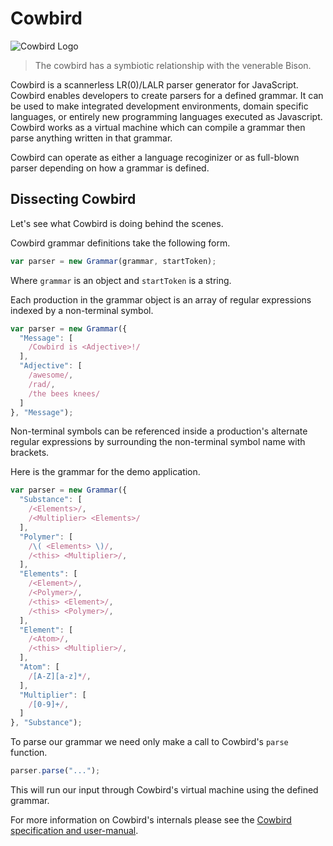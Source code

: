 # Cowbird

![Cowbird Logo](https://www.dropbox.com/s/2lc6a5qlyyiq9l0/Cowbird.png?dl=0&raw=1)

> The cowbird has a symbiotic relationship with the venerable Bison.

Cowbird is a scannerless LR(0)/LALR parser generator for JavaScript.  Cowbird enables developers to create parsers for a defined grammar.  It can be used to make integrated development environments, domain specific languages, or entirely new programming languages executed as Javascript.  Cowbird works as a virtual machine which can compile a grammar then parse anything written in that grammar.

Cowbird can operate as either a language recoginizer or as full-blown parser depending on how a grammar is defined.

## Dissecting Cowbird

Let's see what Cowbird is doing behind the scenes.

Cowbird grammar definitions take the following form.

```javascript
var parser = new Grammar(grammar, startToken);
```

Where `grammar` is an object and `startToken` is a string.

Each production in the grammar object is an array of regular expressions indexed by a non-terminal symbol.

```javascript
var parser = new Grammar({
  "Message": [
    /Cowbird is <Adjective>!/
  ],
  "Adjective": [
    /awesome/,
    /rad/,
    /the bees knees/
  ]
}, "Message");
```

Non-terminal symbols can be referenced inside a production's alternate regular expressions by surrounding the non-terminal symbol name with brackets.

Here is the grammar for the demo application.

```javascript
var parser = new Grammar({
  "Substance": [
    /<Elements>/,
    /<Multiplier> <Elements>/
  ],
  "Polymer": [
    /\( <Elements> \)/,
    /<this> <Multiplier>/,
  ],
  "Elements": [
    /<Element>/,
    /<Polymer>/,
    /<this> <Element>/,
    /<this> <Polymer>/,
  ],
  "Element": [
    /<Atom>/,
    /<this> <Multiplier>/,
  ],
  "Atom": [
    /[A-Z][a-z]*/,
  ],
  "Multiplier": [
    /[0-9]+/,
  ]
}, "Substance");
```
To parse our grammar we need only make a call to Cowbird's `parse` function.

```javascript
parser.parse("...");
```

This will run our input through Cowbird's virtual machine using the defined grammar.

For more information on Cowbird's internals please see the [Cowbird specification and user-manual](https://docs.google.com/document/d/1Bsgrna-Qpyk8gpX1LHe5O8slZV7SMet12jQZbpC2v2k/edit?usp=sharing).
